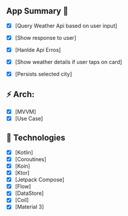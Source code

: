 ## App Summary 📖
- [x] [Query Weather Api based on user input]
- [x] [Show response to user]
- [x] [Hanlde Api Erros]
- [x] [Show weather details if user taps on card]
- [x] [Persists selected city]


## ⚡ Arch: 
- [x] [MVVM]
- [x] [Use Case] 

## 🌱 Technologies
- [x] [Kotlin]
- [x] [Coroutines]
- [x] [Koin]
- [x] [Ktor]
- [x] [Jetpack Compose]
- [x] [Flow]
- [x] [DataStore] 
- [x] [Coil]
- [x] [Material 3]
